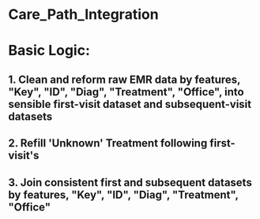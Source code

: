 # Care_Path_Integration

# Basic Logic:
## 1. Clean and reform raw EMR data by features, "Key", "ID", "Diag", "Treatment", "Office", into sensible first-visit dataset and subsequent-visit datasets 
## 2. Refill 'Unknown' Treatment following first-visit's
## 3. Join consistent first and subsequent datasets by features, "Key", "ID", "Diag", "Treatment", "Office"
